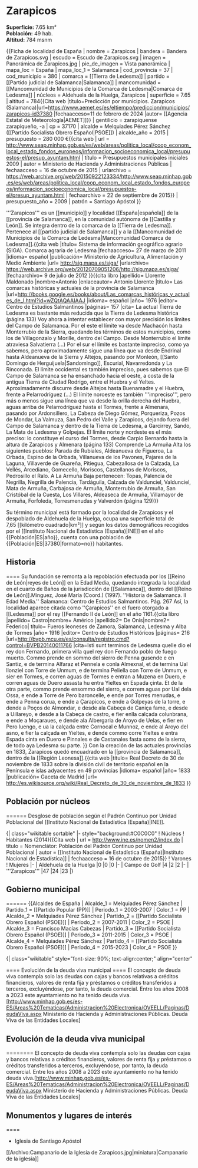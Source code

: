 # Zarapicos

**Superficie:** 7.65 km²  
**Población:** 49 hab.  
**Altitud:** 784 msnm  

{{Ficha de localidad de España
| nombre = Zarapicos
| bandera = Bandera de Zarapicos.svg
| escudo = Escudo de Zarapicos.svg
| imagen = Panorámica de Zarapicos.jpg
| pie_de_imagen = Vista panorámica
| mapa_loc = España
| mapa_loc_1 = Salamanca
| cod_provincia = 37
| cod_municipio = 380
| comarca = [[Tierra de Ledesma]]
| partido = [[Partido judicial de Salamanca|Salamanca]]
| mancomunidad = [[Mancomunidad de Municipios de la Comarca de Ledesma|Comarca de Ledesma]]
| núcleos = Aldehuela de la Huelga, Zarapicos
| superficie = 7.65
| altitud = 784<ref>{{Cita web |título=Predicción por municipios. Zarapicos (Salamanca)|url=https://www.aemet.es/es/eltiempo/prediccion/municipios/zarapicos-id37380 |fechaacceso=11 de febrero de 2024 |autor= [[Agencia Estatal de Meteorología|AEMET]]}}</ref>
| gentilicio = zarapiquense<br/>zarapiqueño, -a
| cp = 37170
| alcalde = Melquiades Pérez Sánchez ([[Partido Socialista Obrero Español|PSOE]])
| alcalde_año = 2015
| presupuesto = 280&nbsp;000 €<ref>{{cita web | url = http://www.seap.minhap.gob.es/es/web/areas/politica_local/coop_econom_local_estado_fondos_europeos/informacion_socioeconomica_local/presupuestos-el/presup_ayuntam.html | título = Presupuestos municipales iniciales 2009 | autor = Ministerio de Hacienda y Administraciones Públicas | fechaacceso = 16 de octubre de 2015 | urlarchivo = https://web.archive.org/web/20150922123334/http://www.seap.minhap.gob.es/es/web/areas/politica_local/coop_econom_local_estado_fondos_europeos/informacion_socioeconomica_local/presupuestos-el/presup_ayuntam.html | fechaarchivo = 22 de septiembre de 2015}}</ref>
| presupuesto_año = 2009
| patrón = Santiago Apóstol
}}

'''Zarapicos''' es un [[municipio]] y localidad [[España|española]] de la [[provincia de Salamanca]], en la comunidad autónoma de [[Castilla y León]]. Se integra dentro de la comarca de la [[Tierra de Ledesma]]. Pertenece al [[partido judicial de Salamanca]] y a la [[Mancomunidad de Municipios de la Comarca de Ledesma|Mancomunidad Comarca de Ledesma]].<ref name="ref_duplicada_1">{{cita web |título= Sistema de información geográfico agrario (SIGA). Comarca agraria de Ledesma |fechaacceso= 27 de marzo de 2011 |idioma= español |publicación= Ministerio de Agricultura, Alimentación y Medio Ambiente |url= http://sig.mapa.es/siga/ |urlarchivo= https://web.archive.org/web/20120709051206/http://sig.mapa.es/siga/ |fechaarchivo= 9 de julio de 2012 }}</ref><ref name="ref_duplicada_2">{{cita libro |apellido= Llorente Maldonado |nombre=Antonio |enlaceautor= Antonio Llorente |título= Las comarcas históricas y actuales de la provincia de Salamanca |url=http://books.google.es/books/about/Las_comarcas_históricas_y_actuales_de_l.html?id=wZQtAQAAIAAJ |idioma= español |año= 1976 |editor= Centro de Estudios Salmantinos |páginas= 157 |cita= La actual Tierra de Ledesma es bastante más reducida que la Tierra de Ledesma histórica (página 133) Voy ahora a intentar establecer con mayor precisión los límites del Campo de Salamanca. Por el este el límite va desde Machacón hasta Monterrubio de la Sierra, quedando los términos de estos municipios, como los de Villagonzalo y Morille, dentro del Campo. Desde Monterrubio el límite atraviesa Salvatierra (…) Por el sur el límite es bastante impreciso, como ya sabemos, pero aproximadamente sigue una línea que va desde Endrinal hasta Aldeanueva de la Sierra y Altejos, pasando por Monleón, [[Santo Domingo de Herguijuela|Sandomingo]], Escurial, Navarredonda y La Rinconada. El límite occidental es también impreciso, pues sabemos que El Campo de Salamanca se ha ensanchado hacia el oeste, a costa de la antigua Tierra de Ciudad Rodrigo, entre el Huebra y el Yeltes. Aproximadamente discurre desde Altejos hasta Buenamadre y el Huebra, frente a Pelarrodríguez (...) El límite noroeste es también '''impreciso''', pero más o menos sigue una línea que va desde la orilla derecha del Huebra, aguas arriba de Pelarrodríguez hasta el Tormes, frente a Almenara, pasando por Ardonsillero, La Cabeza de Diego Gómez, Porqueriza, Pozos de Mondar, La Valmuza, San Pedro del Valle y Zarapicos, dejando fuera del Campo de Salamanca y dentro de la Tierra de Ledesma, a Garcirrey, Sando, La Mata de Ledesma y Golpejas. El límite norte y nordeste es el más preciso: lo constituye el curso del Tormes, desde Carpio Bernardo hasta la altura de Zarapicos y Almenara (página 133) Comprende La Armuña Alta los siguientes pueblos: Parada de Rubiales, Aldeanueva de Figueroa, La Orbada, Espino de la Orbada, Villanueva de los Pavones, Pajares de la Laguna, Villaverde de Guareña, Pitiegua, Cabezallosa de la Calzada, La Vellés, Arcediano, Gomecello, Moriscos, Castellanos de Moriscos, Pedrosillo el Ralo. A La Armuña Baja pertenecen: Topas, Palencia de Negrilla, Negrilla de Palencia, Tardáguila, Calzada de Valdunciel, Valdunciel, Mata de Armuña, Carbajosa de Armuña, Monterrubio de Armuña, San Cristóbal de la Cuesta, Los Villares, Aldeaseca de Armuña, Villamayor de Armuña, Forfoleda, Torresmenudas y Valverdón (página 129)}}</ref>

Su término municipal está formado por la localidad de Zarapicos y el despoblado de Aldehuela de la Huelga, ocupa una superficie total de 7,65&nbsp;[[kilómetro cuadrado|km²]] y según los datos demográficos recogidos por el [[Instituto Nacional de Estadística (España)|INE]] en el año {{Población|ES|año}}, cuenta con una población de {{Población|ES|37380|formato=no}} habitantes.

## Historia

====
Su fundación se remonta a la repoblación efectuada por los [[Reino de León|reyes de León]] en la Edad Media, quedando integrada la localidad en el cuarto de Baños de la jurisdicción de [[Salamanca]], dentro del [[Reino de León]].<ref>Mínguez, José María (Coord.) (1997). ''Historia de Salamanca. II Edad Media.'' Salamanca: Centro de Estudios Salmantinos. Pág. 267</ref> Así, la localidad aparece citada como ''Çarapicos'' en el fuero otorgado a [[Ledesma]] por el rey [[Fernando II de León]] en el año 1161.<ref>{{cita libro |apellido= Castro|nombre= Américo |apellido2= De Onís|nombre2= Federico| título= Fueros leoneses de Zamora, Salamanca, Ledesma y Alba de Tormes |año= 1916 |editor= Centro de Estudios Históricos |páginas= 216 |url=http://bvpb.mcu.es/es/consulta/registro.cmd?control=BVPB20140011766 |cita=Isti sunt terminos de Ledesma quelle dio el rey don Fernando, primera villa quel rey don Fernando poblo de fuego muerto. Commo prende en sommo del sierro de Penna gusende e en Santiz, e de termina Alfaraz et Pennela e conla Almexnal, et de termina Ual llonziel con Torre de Unmum, e de termina Peliella con Torre de Unmum, e sier en Tormes, e corren aguas de Tormes e entran a Muzena en Duero, e corren aguas de Duero assasta hu entra Yieltes en Espada çinta. Et de la otra parte, commo prende ensommo del sierro, e correm aguas por Ual dela Ossa, e ende a Torre de Pero baroncelle, e ende por Torres menudas, e ende a Penna corua, e ende a Çarapicos, e ende a Golpeyas de la torre, e dende a Poços de Almondar, e desde ala Cabeça de Caniça fame, e desde a Uillareyo, e desde a la Cabeça de castro, e fier enlla calçada colunbrana, e ende a Moçaraues, e dende ala Albergaria de Aroyo de Uelas, e fier en Pero luengo, e ua la calçada entre Cornocal e Munnoz, e ende al Aroyo del asno, e fier la calçada en Yieltes, e dende commo corre Yieltes e entra Espada cinta en Duero e Pinnales e de Castanales fasta somo de la sierra, de todo aya Ledesma su parte. }}</ref> Con la creación de las actuales provincias en 1833, Zarapicos quedó encuadrado en la [[provincia de Salamanca]], dentro de la [[Región Leonesa]].<ref>{{cita web |título= Real Decreto de 30 de noviembre de 1833 sobre la división civil de territorio español en la Península e islas adyacentes en 49 provincias |idioma= español |año= 1833 |publicación= Gaceta de Madrid |url= http://es.wikisource.org/wiki/Real_Decreto_de_30_de_noviembre_de_1833 }}</ref>

## Población por núcleos

======
Desglose de población según el Padrón Continuo por Unidad Poblacional del [[Instituto Nacional de Estadística (España)|INE]].

{| class="wikitable sortable"
|- style="background:#C0C0C0" 
! Núcleos
! Habitantes (2014)<ref>{{Cita web | url = http://www.ine.es/nomen2/index.do | título = Nomenclátor: Población del Padrón Continuo por Unidad Poblacional | autor = [[Instituto Nacional de Estadística (España)|Instituto Nacional de Estadística]] | fechaacceso = 16 de octubre de 2015}}</ref>
! Varones
! Mujeres
|-
| Aldehuela de la Huelga
|0
|0
|0
|-
| Campo de Golf
|4
|2
|2
|-
| '''Zarapicos'''
|47
|24
|23
|}

## Gobierno municipal

======
{{Alcaldes de España
| Alcalde_1 = Melquiades Pérez Sánchez
| Partido_1 = [[Partido Popular (PP)]]
| Periodo_1 = 2003-2007
| Color_1 = PP
| Alcalde_2 = Melquiades Pérez Sánchez
| Partido_2 = [[Partido Socialista Obrero Español (PSOE)]]
| Periodo_2 = 2007-2011
| Color_2 = PSOE
| Alcalde_3 = Francisco Macías Cabezas
| Partido_3 = [[Partido Socialista Obrero Español (PSOE)]]
| Periodo_3 = 2011-2015
| Color_3 = PSOE
| Alcalde_4 = Melquiades Pérez Sánchez
| Partido_4 = [[Partido Socialista Obrero Español (PSOE)]]
| Periodo_4 = 2015-2023
| Color_4 = PSOE
}}

<div style="overflow:auto; overflow-y:hidden; overflow-x:auto; white-space: nowrap; width:auto; padding: 0;">
{| class="wikitable" style="font-size: 90%; text-align:center;" align="center"
|+ style="font-weight:bold; font-size:1.1em; text-align:left;" | Resultados de las elecciones municipales en Zarapicos<ref>{{Cita web |url=https://elecciones.eldiario.es/municipales/28-mayo-2023/castilla-y-leon/salamanca/zarapicos|título=Resultados de las elecciones municipales en Zarapicos |publicación=Eldiario.es}}</ref>
|- style="background:#eee"
!rowspan="2"|Partido político
|colspan="3"|[[Elecciones municipales de España de 2019|2019]]
|colspan="3"|[[Elecciones municipales de España de 2015|2015]]
|colspan="3"|[[Elecciones municipales de España de 2011|2011]]
|colspan="3"|[[Elecciones municipales de España de 2007|2007]]
|colspan="3"|[[Elecciones municipales de España de 2003|2003]]
|- style="background:#eee"
||%||Votos||Concejales||%||Votos||Concejales||%||Votos||Concejales||%||Votos||Concejales||%||Votos||Concejales
|-
|align="left" | [[Partido Socialista Obrero Español (PSOE)]]
| style="background:#D3D3D3" | 80,95 || style="background:#D3D3D3" |34 || style="background:#D3D3D3" |3
| style="background:#D3D3D3" | 52,17 || style="background:#D3D3D3" |24 || style="background:#D3D3D3" |2
| style="background:#D3D3D3" | 55,32 || style="background:#D3D3D3" |26 || style="background:#D3D3D3" |2
| style="background:#D3D3D3" | 90,48 || style="background:#D3D3D3" |38 || style="background:#D3D3D3" |1
|| 46,38 || 32 || 0
|-
|align="left" | [[Partido Popular (PP)]]
| 7,14 || 3 || 0
| 6,52 || 3 || 0
| 14,89 || 7 || 0
| — || — || —
| style="background:#D3D3D3" | 50,72 || style="background:#D3D3D3" |35 || style="background:#D3D3D3" |1
|-
|align="left" | [[Coalición SI por Salamanca (SI)]]
| — || — || —
| — || — || —
| 17,02 || 8 || 1
| — || — || —
| — || — || —
|-
|align="left" | [[Izquierda Unida (IU)]]
| 4,76 || 2 || 0
| 34,78 || 16 || 1
| — || — || —
| 4,76 || 2 || 0
| — || — || —
|}
</div>

==== Evolución de la deuda viva municipal ====
El concepto de deuda viva contempla solo las deudas con cajas y bancos relativas a créditos financieros, valores de renta fija y préstamos o créditos transferidos a terceros, excluyéndose, por tanto, la deuda comercial. Entre los años 2008 a 2023 este ayuntamiento no ha tenido deuda viva.<ref>[http://www.minhap.gob.es/es-ES/Areas%20Tematicas/Administracion%20Electronica/OVEELL/Paginas/DeudaViva.aspx Ministerio de Hacienda y Administraciones Públicas. Deuda Viva de las Entidades Locales]</ref>

## Evolución de la deuda viva municipal

========
El concepto de deuda viva contempla solo las deudas con cajas y bancos relativas a créditos financieros, valores de renta fija y préstamos o créditos transferidos a terceros, excluyéndose, por tanto, la deuda comercial. Entre los años 2008 a 2023 este ayuntamiento no ha tenido deuda viva.<ref>[http://www.minhap.gob.es/es-ES/Areas%20Tematicas/Administracion%20Electronica/OVEELL/Paginas/DeudaViva.aspx Ministerio de Hacienda y Administraciones Públicas. Deuda Viva de las Entidades Locales]</ref>

## Monumentos y lugares de interés

====

* Iglesia de Santiago Apóstol

[[Archivo:Campanario de la Iglesia de Zarapicos.jpg|miniatura|Campanario de la iglesia]]